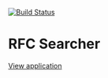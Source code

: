 [![Build Status](https://travis-ci.org/bertRC/rfc-searcher.svg?branch=master)](https://travis-ci.org/bertRC/rfc-searcher)

# RFC Searcher

[View application](https://itpark-rfc-searcher-bertrc.herokuapp.com/)
